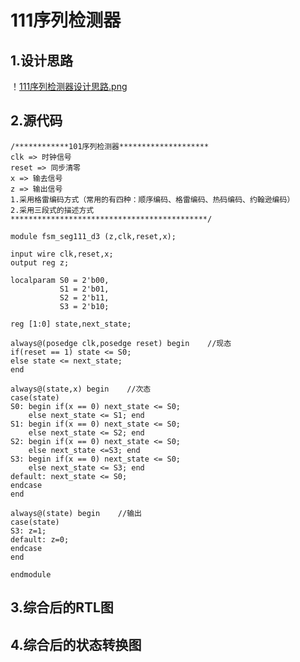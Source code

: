 # 111序列检测器

## 1.设计思路
！[111序列检测器设计思路.png](./Picture/111序列检测器设计思路.png)

## 2.源代码 

    /************101序列检测器********************
    clk => 时钟信号
    reset => 同步清零
    x => 输去信号
    z => 输出信号
    1.采用格雷编码方式（常用的有四种：顺序编码、格雷编码、热码编码、约翰逊编码）
    2.采用三段式的描述方式
    ********************************************/
    
    module fsm_seg111_d3 (z,clk,reset,x);
    
    input wire clk,reset,x;
    output reg z;
    
    localparam S0 = 2'b00,
               S1 = 2'b01,
               S2 = 2'b11,
               S3 = 2'b10;
    
    reg [1:0] state,next_state;
    			  
    always@(posedge clk,posedge reset) begin    //现态
    if(reset == 1) state <= S0;
    else state <= next_state;
    end
    
    always@(state,x) begin    //次态
    case(state)
    S0: begin if(x == 0) next_state <= S0;
        else next_state <= S1; end 
    S1: begin if(x == 0) next_state <= S0;
        else next_state <= S2; end 
    S2: begin if(x == 0) next_state <= S0;
        else next_state <=S3; end 
    S3: begin if(x == 0) next_state <= S0;
        else next_state <= S3; end 
    default: next_state <= S0;
    endcase
    end
    
    always@(state) begin    //输出
    case(state)
    S3: z=1;
    default: z=0;
    endcase
    end
    
    endmodule
    
## 3.综合后的RTL图


## 4.综合后的状态转换图

















